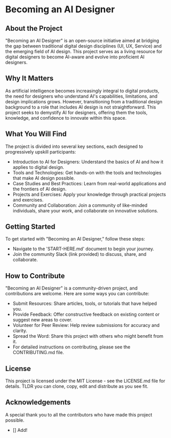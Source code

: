 # Becoming an AI Designer

## About the Project
"Becoming an AI Designer" is an open-source initiative aimed at bridging the gap between traditional digital design disciplines (UI, UX, Service) and the emerging field of AI design. This project serves as a living resource for digital designers to become AI-aware and evolve into proficient AI designers.

## Why It Matters
As artificial intelligence becomes increasingly integral to digital products, the need for designers who understand AI's capabilities, limitations, and design implications grows. However, transitioning from a traditional design background to a role that includes AI design is not straightforward. This project seeks to demystify AI for designers, offering them the tools, knowledge, and confidence to innovate within this space.

## What You Will Find
The project is divided into several key sections, each designed to progressively upskill participants:

- Introduction to AI for Designers: Understand the basics of AI and how it applies to digital design.
- Tools and Technologies: Get hands-on with the tools and technologies that make AI design possible.
- Case Studies and Best Practices: Learn from real-world applications and the frontiers of AI design.
- Projects and Exercises: Apply your knowledge through practical projects and exercises.
- Community and Collaboration: Join a community of like-minded individuals, share your work, and collaborate on innovative solutions.

## Getting Started
To get started with "Becoming an AI Designer," follow these steps:

- Navigate to the 'START-HERE.md' document to begin your journey.
- Join the community Slack (link provided) to discuss, share, and collaborate.

## How to Contribute
"Becoming an AI Designer" is a community-driven project, and contributions are welcome. Here are some ways you can contribute:

- Submit Resources: Share articles, tools, or tutorials that have helped you.
- Provide Feedback: Offer constructive feedback on existing content or suggest new areas to cover.
- Volunteer for Peer Review: Help review submissions for accuracy and clarity.
- Spread the Word: Share this project with others who might benefit from it.
- For detailed instructions on contributing, please see the CONTRIBUTING.md file.

## License
This project is licensed under the MIT License - see the LICENSE.md file for details. TLDR you can clone, copy, edit and distribute as you see fit.

## Acknowledgements
A special thank you to all the contributors who have made this project possible.
- [] Add!
